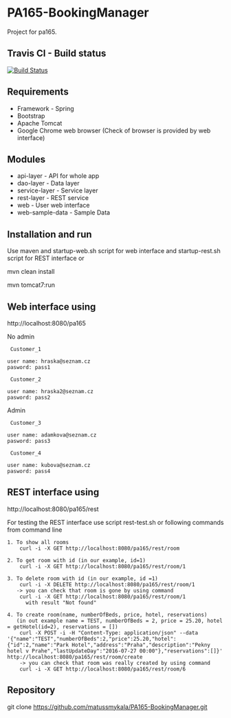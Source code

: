 # PA165-BookingManager

Project for pa165.

## Travis CI - Build status 

[![Build Status](https://travis-ci.org/matussmykala/PA165-BookingManager.svg?branch=master)](https://travis-ci.org/matussmykala/PA165-BookingManager)

## Requirements

- Framework - Spring
- Bootstrap
- Apache Tomcat
- Google Chrome web browser (Check of browser is provided by web interface)

## Modules

- api-layer	- API for whole app
- dao-layer	- Data layer
- service-layer - Service layer
- rest-layer - REST service
- web - User web interface
- web-sample-data - Sample Data 

## Installation and run

Use maven and startup-web.sh script for web interface and startup-rest.sh script for REST interface or

mvn clean install

mvn tomcat7:run

## Web interface using

 http://localhost:8080/pa165

 No admin

     Customer_1

 	user name: hraska@seznam.cz
 	pasword: pass1

     Customer_2

	user name: hraska2@seznam.cz
	pasword: pass2
 
 Admin

     Customer_3

	user name: adamkova@seznam.cz
	pasword: pass3

     Customer_4

	user name: kubova@seznam.cz
	pasword: pass4 
 
## REST interface using

 http://localhost:8080/pa165/rest

For testing the REST interface use script rest-test.sh or following commands from command line

	1. To show all rooms
		curl -i -X GET http://localhost:8080/pa165/rest/room

	2. To get room with id (in our example, id=1)
		curl -i -X GET http://localhost:8080/pa165/rest/room/1

	3. To delete room with id (in our example, id =1)
		curl -i -X DELETE http://localhost:8080/pa165/rest/room/1
	   -> you can check that room is gone by using command
		curl -i -X GET http://localhost:8080/pa165/rest/room/1
	      with result "Not found"

	4. To create room(name, numberOfBeds, price, hotel, reservations)
	   (in out example name = TEST, numberOfBeds = 2, price = 25.20, hotel = getHotel(id=2), reservations = [])
		curl -X POST -i -H "Content-Type: application/json" --data '{"name":"TEST","numberOfBeds":2,"price":25.20,"hotel":{"id":2,"name":"Park Hotel","address":"Praha","description":"Pekny hotel v Prahe","lastUpdateDay":"2016-07-27 00:00"},"reservations":[]}' http://localhost:8080/pa165/rest/room/create
	    -> you can check that room was really created by using command
		curl -i -X GET http://localhost:8080/pa165/rest/room/6

## Repository

git clone https://github.com/matussmykala/PA165-BookingManager.git

